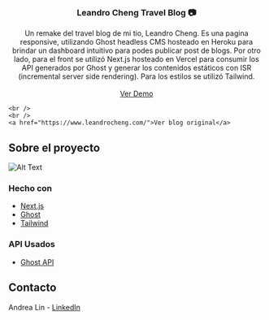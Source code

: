 <div id="top"></div>

<!-- PROJECT LOGO -->
<h3 align="center">Leandro Cheng Travel Blog 📷</h3>

  <p align="center">
    Un remake del travel blog de mi tio, Leandro Cheng. Es una pagina responsive, utilizando Ghost headless CMS hosteado en Heroku para brindar un dashboard intuitivo para podes publicar post de blogs. Por otro lado, para el front se utilizó Next.js hosteado en Vercel para consumir los API generados por Ghost y generar los contenidos estáticos con ISR (incremental server side rendering). Para los estilos se utilizó Tailwind.
    <br />
    <br />
    <a href="https://leandro-cheng.vercel.app/">Ver Demo</a>
    
    <br />
    <br />
    <a href="https://www.leandrocheng.com/">Ver blog original</a>
  </p>
</div>

<!-- ABOUT THE PROJECT -->
## Sobre el proyecto

![Alt Text](https://media.giphy.com/media/NRPWiwcAZHHvNOH8OE/giphy.gif)

### Hecho con

* [Next.js](https://nextjs.org/)
* [Ghost](https://ghost.org/docs/)
* [Tailwind](https://tailwindcss.com/)


### API Usados

* [Ghost API](https://ghost.org/docs/content-api/)


<!-- CONTACT -->
## Contacto

Andrea Lin - [LinkedIn](https://www.linkedin.com/in/andrealinar/)
